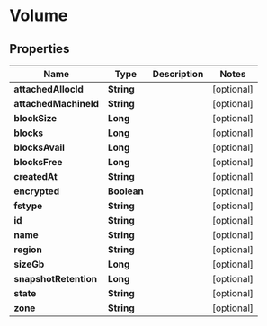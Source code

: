 

# Volume


## Properties

| Name | Type | Description | Notes |
|------------ | ------------- | ------------- | -------------|
|**attachedAllocId** | **String** |  |  [optional] |
|**attachedMachineId** | **String** |  |  [optional] |
|**blockSize** | **Long** |  |  [optional] |
|**blocks** | **Long** |  |  [optional] |
|**blocksAvail** | **Long** |  |  [optional] |
|**blocksFree** | **Long** |  |  [optional] |
|**createdAt** | **String** |  |  [optional] |
|**encrypted** | **Boolean** |  |  [optional] |
|**fstype** | **String** |  |  [optional] |
|**id** | **String** |  |  [optional] |
|**name** | **String** |  |  [optional] |
|**region** | **String** |  |  [optional] |
|**sizeGb** | **Long** |  |  [optional] |
|**snapshotRetention** | **Long** |  |  [optional] |
|**state** | **String** |  |  [optional] |
|**zone** | **String** |  |  [optional] |




